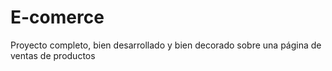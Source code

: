 # E-comerce
Proyecto completo, bien desarrollado y bien decorado sobre una página de ventas de productos
